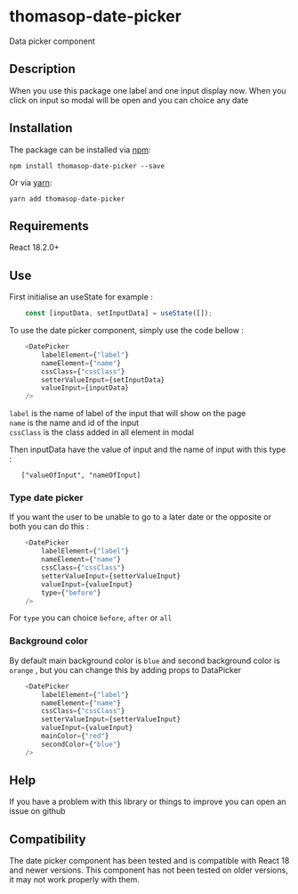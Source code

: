 # thomasop-date-picker

Data picker component

## Description
When you use this package one label and one input display now. When you click on input so modal will be open and you can choice any date


## Installation

The package can be installed via [npm](https://github.com/npm/cli):

```
npm install thomasop-date-picker --save
```

Or via [yarn](https://github.com/yarnpkg/yarn):

```
yarn add thomasop-date-picker
```

## Requirements

React 18.2.0+

## Use

First initialise an useState for example :
```js
    const [inputData, setInputData] = useState([]);
```

To use the date picker component, simply use the code bellow :
```js
    <DatePicker
        labelElement={"label"}
        nameElement={"name"}
        cssClass={"cssClass"}
        setterValueInput={setInputData}
        valueInput={inputData}
    />
```

`label` is the name of label of the input that will show on the page \
`name` is the name and id of the input \
`cssClass` is the class added in all element in modal 

Then inputData have the value of input and the name of input with this type :
 ```
    ["valueOfInput", "nameOfInput]
```

### Type date picker

If you want the user to be unable to go to a later date or the opposite or both you can do this :

```js
    <DatePicker
        labelElement={"label"}
        nameElement={"name"}
        cssClass={"cssClass"}
        setterValueInput={setterValueInput}
        valueInput={valueInput}
        type={"before"}
    />
```

For `type` you can choice `before`, `after` or `all`


### Background color

By default main background color is `blue` and second background color is `orange` , but you can change this by adding props to DataPicker

```js
    <DatePicker
        labelElement={"label"}
        nameElement={"name"}
        cssClass={"cssClass"}
        setterValueInput={setterValueInput}
        valueInput={valueInput}
        mainColor={"red"}
        secondColor={"blue"}
    />
```

## Help

If you have a problem with this library or things to improve you can open an issue on github


## Compatibility

The date picker component has been tested and is compatible with React 18 and newer versions. This component has not been tested on older versions, it may not work properly with them.